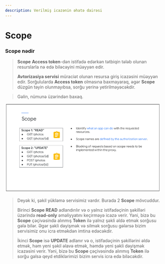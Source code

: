 ```yaml
---
description: Verilmiş icazənin əhatə dairəsi
---
```


# Scope

### Scope nədir

> **Scope** **Access token**-dən istifadə edərkən tətbiqin tələb olunan resurslarla nə edə biləcəyini müəyyən edir.&#x20;
>
> **Avtorizasiya servisi** müraciət olunan resursa giriş icazəsini müəyyən edir. Sorğulularda **Access token** olmasına baxmayaraq, əgər **Scope** düzgün təyin olunmayıbsa, sorğu yerinə yetirilməyəcəkdir.

> Gəlin, nümunə üzərindən baxaq.

![](../../.gitbook/assets/Scope.png)

> Deyək ki, şəkil yükləmə servisimiz vardır. Burada 2 **Scope** mövcuddur.&#x20;
>
> Birinci **Scope** **READ** adlandırılır və o yalnız istifadəçinin şəkilləri üzərində **read-only** əməliyyatını keçirməyə icazə verir. Yəni, bizə bu **Scope** çəçivəsində alınmış **Token** ilə yalnız şəkli əldə etmək sorğusu gələ bilər. Əgər şəkli dəyişmək və silmək sorğusu gələrsə bizim servisimiz onu icra etməkdən imtina edəcəkdir.
>
> İkinci **Scope** isə **UPDATE** adlanır və o, istifadəçinin şəkillərini əldə etmək, həm yeni şəkil əlavə etmək, həmdə yeni şəkli dəyişmək icazəsini verir. Yəni, bizə bu **Scope** çəçivəsində alınmış **Token** ilə sorğu gəlsə qeyd etdiklərimizi bizim servis icra edə biləcəkdir.
